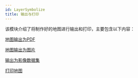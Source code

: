 ```yaml
---
id: LayerSymbolize
title: 输出与打印
---
```

该模块介绍了将制作好的地图进行输出和打印，主要包含以下内容：

[地图输出为PDF](WinMap_OutputPDF)


[地图输出为图片](WinMap_OutputPic)



[输出为影像数据集](../Interaction/MapSaveAsRaster)



[打印地图](PrintMap)



